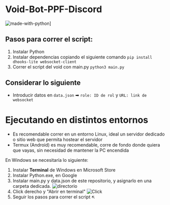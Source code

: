 # Void-Bot-PPF-Discord
![made-with-python](https://img.shields.io/badge/Made%20with-Python-1f425f.svg)]

## Pasos para correr el script:
1. Instalar Python
2. Instalar dependencias copiando el siguiente comando
```pip install dhooks-lite websocket-client```
3. Correr el script del void con main.py
```python3 main.py```

## Considerar lo siguiente
- Introducir datos en `data.json` ➡ `role: ID de rol` y `URL: link de websocket`

# Ejecutando en distintos entornos
- Es recomendable correr en un entorno Linux, ideal un servidor dedicado o sitio web que permita hostear el servidor
- Termux (Android) es muy recomendable, corre de fondo donde quiera que vayas, sin necesidad de mantener la PC encendida

En Windows se necesitaría lo siguiente:
1. Instalar **Terminal** de Windows en Microsoft Store
2. Instalar Python.exe, en Google
3. Instalar main.py y data.json de este repositorio, y asignarlo en una carpeta dedicada.
![directorio](https://raw.githubusercontent.com/ripiner/Void-bot-PPF-discord/main/media/directorio.png)
4. Click derecho y "Abrir en terminal"
![Click](/media/click.png)
5. Seguir los pasos para correr el script ↖️
